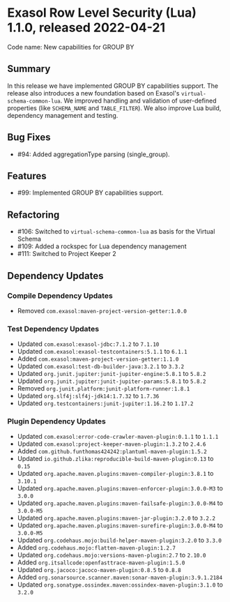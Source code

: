 # Exasol Row Level Security (Lua) 1.1.0, released 2022-04-21

Code name: New capabilities for GROUP BY

## Summary

In this release we have implemented GROUP BY capabilities support. The release also introduces a new foundation based on Exasol's `virtual-schema-common-lua`. We improved handling and validation of user-defined properties (like `SCHEMA_NAME` and `TABLE_FILTER`). We also improve Lua build, dependency management and testing.

## Bug Fixes

* #94: Added aggregationType parsing (single_group).

## Features 

* #99: Implemented GROUP BY capabilities support.

## Refactoring

* #106: Switched to `virtual-schema-common-lua` as basis for the Virtual Schema
* #109: Added a rockspec for Lua dependency management
* #111: Switched to Project Keeper 2

## Dependency Updates

### Compile Dependency Updates

* Removed `com.exasol:maven-project-version-getter:1.0.0`

### Test Dependency Updates

* Updated `com.exasol:exasol-jdbc:7.1.2` to `7.1.10`
* Updated `com.exasol:exasol-testcontainers:5.1.1` to `6.1.1`
* Added `com.exasol:maven-project-version-getter:1.1.0`
* Updated `com.exasol:test-db-builder-java:3.2.1` to `3.3.2`
* Updated `org.junit.jupiter:junit-jupiter-engine:5.8.1` to `5.8.2`
* Updated `org.junit.jupiter:junit-jupiter-params:5.8.1` to `5.8.2`
* Removed `org.junit.platform:junit-platform-runner:1.8.1`
* Updated `org.slf4j:slf4j-jdk14:1.7.32` to `1.7.36`
* Updated `org.testcontainers:junit-jupiter:1.16.2` to `1.17.2`

### Plugin Dependency Updates

* Updated `com.exasol:error-code-crawler-maven-plugin:0.1.1` to `1.1.1`
* Updated `com.exasol:project-keeper-maven-plugin:1.3.2` to `2.4.6`
* Added `com.github.funthomas424242:plantuml-maven-plugin:1.5.2`
* Updated `io.github.zlika:reproducible-build-maven-plugin:0.13` to `0.15`
* Updated `org.apache.maven.plugins:maven-compiler-plugin:3.8.1` to `3.10.1`
* Updated `org.apache.maven.plugins:maven-enforcer-plugin:3.0.0-M3` to `3.0.0`
* Updated `org.apache.maven.plugins:maven-failsafe-plugin:3.0.0-M4` to `3.0.0-M5`
* Updated `org.apache.maven.plugins:maven-jar-plugin:3.2.0` to `3.2.2`
* Updated `org.apache.maven.plugins:maven-surefire-plugin:3.0.0-M4` to `3.0.0-M5`
* Updated `org.codehaus.mojo:build-helper-maven-plugin:3.2.0` to `3.3.0`
* Added `org.codehaus.mojo:flatten-maven-plugin:1.2.7`
* Updated `org.codehaus.mojo:versions-maven-plugin:2.7` to `2.10.0`
* Added `org.itsallcode:openfasttrace-maven-plugin:1.5.0`
* Updated `org.jacoco:jacoco-maven-plugin:0.8.5` to `0.8.8`
* Added `org.sonarsource.scanner.maven:sonar-maven-plugin:3.9.1.2184`
* Updated `org.sonatype.ossindex.maven:ossindex-maven-plugin:3.1.0` to `3.2.0`
